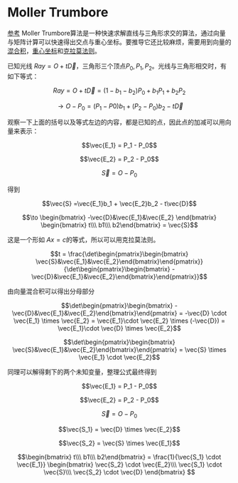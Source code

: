 # Moller Trumbore
[参考](https://www.blurredcode.com/2020/04/%E7%9B%B4%E7%BA%BF%E4%B8%8E%E4%B8%89%E8%A7%92%E5%BD%A2%E7%9B%B8%E4%BA%A4moller-trumbore%E7%AE%97%E6%B3%95%E6%8E%A8%E5%AF%BC/)
Moller Trumbore算法是一种快速求解直线与三角形求交的算法，通过向量与矩阵计算可以快速得出交点与重心坐标。要推导它还比较麻烦，需要用到向量的[混合积](../数学/线性代数/三矢量的混合积.md)，[重心坐标](重心坐标.md)和[克拉莫法则](../数学/线性代数/克拉莫法则.md)。

已知光线 $Ray = O + t\vec{D}$，三角形三个顶点$P_0,P_1,P_2$。光线与三角形相交时，有如下等式：

$$Ray = O + t\vec{D} = (1-b_1-b_2)P_0 + b_1P_1 + b_2P_2$$

$$\to O - P_0 = (P_1 - P0)b_1 + (P_2 - P_0)b_2 - t\vec{D}$$

观察一下上面的括号以及等式左边的内容，都是已知的点，因此点的加减可以用向量来表示：

$$\vec{E_1} = P_1 - P_0$$

$$\vec{E_2} = P_2 - P_0$$

$$\vec{S} = O - P_0$$

得到

$$\vec{S} =\vec{E_1}b_1 + \vec{E_2}b_2 - t\vec{D}$$

$$\to \begin{bmatrix} -\vec{D}&\vec{E_1}&\vec{E_2} \end{bmatrix} \begin{bmatrix} t\\\ b1\\\ b2\end{bmatrix} = \vec{S}$$

这是一个形如 $Ax=c$的等式，所以可以用克拉莫法则。
 
$$t = \frac{\det\begin{pmatrix}\begin{bmatrix} \vec{S}&\vec{E_1}&\vec{E_2}\end{bmatrix}\end{pmatrix}}{\det\begin{pmatrix}\begin{bmatrix} -\vec{D}&\vec{E_1}&\vec{E_2}\end{bmatrix}\end{pmatrix}}$$

由向量混合积可以得出分母部分

$$\det\begin{pmatrix}\begin{bmatrix} -\vec{D}&\vec{E_1}&\vec{E_2}\end{bmatrix}\end{pmatrix} = -\vec{D} \cdot \vec{E_1} \times \vec{E_2} =  \vec{E_1}\cdot \vec{E_2} \times (-\vec{D}) = \vec{E_1}\cdot \vec{D} \times \vec{E_2}$$
   
$$\det\begin{pmatrix}\begin{bmatrix} \vec{S}&\vec{E_1}&\vec{E_2}\end{bmatrix}\end{pmatrix} = \vec{S} \times \vec{E_1} \cdot \vec{E_2}$$

同理可以解得剩下的两个未知变量，整理公式最终得到

$$\vec{E_1} = P_1 - P_0$$

$$\vec{E_2} = P_2 - P_0$$

$$\vec{S} = O - P_0$$

$$\vec{S_1} = \vec{D} \times \vec{E_2}$$

$$\vec{S_2} = \vec{S} \times \vec{E_1}$$

$$\begin{bmatrix} t\\\ b1\\\ b2\end{bmatrix} = \frac{1}{\vec{S_1} \cdot \vec{E_1}} \begin{bmatrix} \vec{S_2} \cdot \vec{E_2}\\\ \vec{S_1} \cdot \vec{S}\\\ \vec{S_2} \cdot \vec{D} \end{bmatrix} $$









